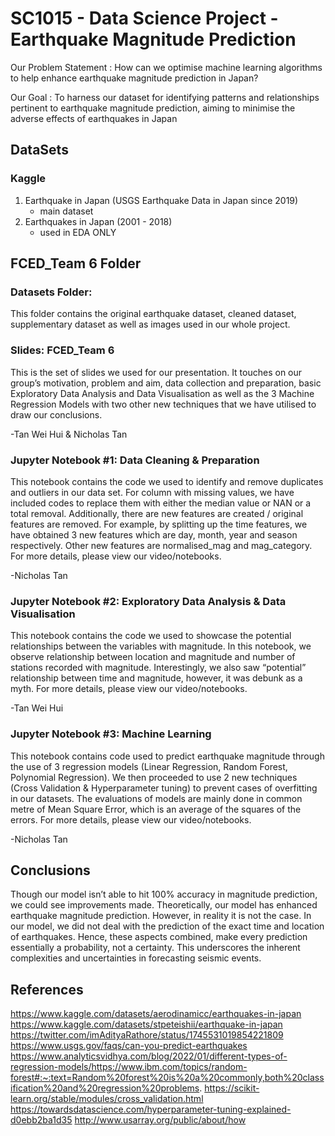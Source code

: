 # SC1015 - Data Science Project - Earthquake Magnitude Prediction

Our Problem Statement : How can we optimise machine learning algorithms to help enhance earthquake magnitude prediction in Japan?

Our Goal : To harness our dataset for identifying patterns and relationships pertinent to earthquake magnitude prediction, aiming to minimise the adverse effects of earthquakes in Japan

## DataSets

### Kaggle 

1. Earthquake in Japan (USGS Earthquake Data in Japan since 2019) 
    - main dataset
2. Earthquakes in Japan (2001 - 2018)
    - used in EDA ONLY


## FCED_Team 6 Folder

### Datasets Folder: 

This folder contains the original earthquake dataset, cleaned dataset, supplementary dataset as well as images used in our whole project.

### Slides: FCED_Team 6

This is the set of slides we used for our presentation. It touches on our group’s motivation, problem and aim, data collection and preparation, basic Exploratory Data Analysis and Data Visualisation as well as the 3 Machine Regression Models with two other new techniques that we have utilised to draw our conclusions.

-Tan Wei Hui & Nicholas Tan

### Jupyter Notebook #1: Data Cleaning & Preparation

This notebook contains the code we used to identify and remove duplicates and outliers in our data set. For column with missing values, we have included codes to replace them with either the median value or NAN or a total removal. Additionally, there are new features are created / original features are removed. For example, by splitting up the time features, we have obtained 3 new features which are day, month, year and season respectively. Other new features are normalised_mag and mag_category. For more details, please view our video/notebooks.

-Nicholas Tan

### Jupyter Notebook #2: Exploratory Data Analysis & Data Visualisation

This notebook contains the code we used to showcase the potential relationships between the variables with magnitude. In this notebook, we observe relationship between location and magnitude and number of stations recorded with magnitude. Interestingly, we also saw “potential” relationship between time and magnitude, however, it was debunk as a myth. For more details, please view our video/notebooks.

-Tan Wei Hui

### Jupyter Notebook #3: Machine Learning

This notebook contains code used to predict earthquake magnitude through the use of 3 regression models (Linear Regression, Random Forest, Polynomial Regression).  We then proceeded to use 2 new techniques (Cross Validation & Hyperparameter tuning) to prevent cases of overfitting in our datasets. The evaluations of models are mainly done in common metre of Mean Square Error, which is an average of the squares of the errors. For more details, please view our video/notebooks.

-Nicholas Tan


## Conclusions

Though our model isn’t able to hit 100% accuracy in magnitude prediction, we could see improvements made. Theoretically, our model has enhanced  earthquake magnitude prediction. However, in reality it is not the case. In our model, we did not deal with the prediction of the exact time and location of earthquakes. Hence, these aspects combined, make every prediction essentially a probability, not a certainty. This underscores the inherent complexities and uncertainties in forecasting seismic events.


## References

https://www.kaggle.com/datasets/aerodinamicc/earthquakes-in-japan
https://www.kaggle.com/datasets/stpeteishii/earthquake-in-japan
https://twitter.com/imAdityaRathore/status/1745531019854221809
https://www.usgs.gov/faqs/can-you-predict-earthquakes
https://www.analyticsvidhya.com/blog/2022/01/different-types-of-regression-models/https://www.ibm.com/topics/random-forest#:~:text=Random%20forest%20is%20a%20commonly,both%20classification%20and%20regression%20problems.
https://scikit-learn.org/stable/modules/cross_validation.html
https://towardsdatascience.com/hyperparameter-tuning-explained-d0ebb2ba1d35
http://www.usarray.org/public/about/how


